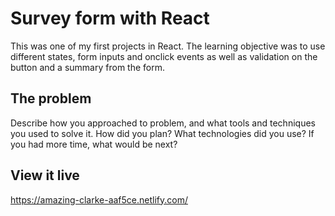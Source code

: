 # Survey form with React

This was one of my first projects in React. The learning objective was to use different states, form inputs and onclick events as well as validation on the button and a summary from the form. 

## The problem

Describe how you approached to problem, and what tools and techniques you used to solve it. How did you plan? What technologies did you use? If you had more time, what would be next?

## View it live

https://amazing-clarke-aaf5ce.netlify.com/
